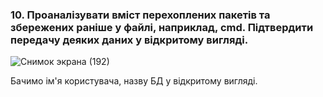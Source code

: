 ### 10. Проаналізувати вміст перехоплених пакетів та збережених раніше у файлі, наприклад, cmd. Підтвердити передачу деяких даних у відкритому вигляді.

![Снимок экрана (192)](https://github.com/oleksandrblazhko/ai-191-buriak/assets/145441728/3d0b7158-5f44-4156-938c-f481e31be6c4)

Бачимо ім'я користувача, назву БД у відкритому вигляді.
